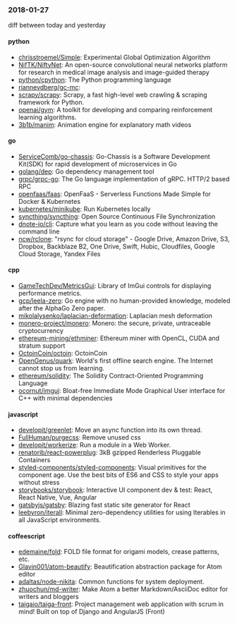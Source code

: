 ### 2018-01-27
diff between today and yesterday

#### python
* [chrisstroemel/Simple](https://github.com/chrisstroemel/Simple): Experimental Global Optimization Algorithm
* [NifTK/NiftyNet](https://github.com/NifTK/NiftyNet): An open-source convolutional neural networks platform for research in medical image analysis and image-guided therapy
* [python/cpython](https://github.com/python/cpython): The Python programming language
* [riannevdberg/gc-mc](https://github.com/riannevdberg/gc-mc): 
* [scrapy/scrapy](https://github.com/scrapy/scrapy): Scrapy, a fast high-level web crawling & scraping framework for Python.
* [openai/gym](https://github.com/openai/gym): A toolkit for developing and comparing reinforcement learning algorithms.
* [3b1b/manim](https://github.com/3b1b/manim): Animation engine for explanatory math videos

#### go
* [ServiceComb/go-chassis](https://github.com/ServiceComb/go-chassis): Go-Chassis is a Software Development Kit(SDK) for rapid development of microservices in Go
* [golang/dep](https://github.com/golang/dep): Go dependency management tool
* [grpc/grpc-go](https://github.com/grpc/grpc-go): The Go language implementation of gRPC. HTTP/2 based RPC
* [openfaas/faas](https://github.com/openfaas/faas): OpenFaaS - Serverless Functions Made Simple for Docker & Kubernetes
* [kubernetes/minikube](https://github.com/kubernetes/minikube): Run Kubernetes locally
* [syncthing/syncthing](https://github.com/syncthing/syncthing): Open Source Continuous File Synchronization
* [dnote-io/cli](https://github.com/dnote-io/cli): Capture what you learn as you code without leaving the command line
* [ncw/rclone](https://github.com/ncw/rclone): "rsync for cloud storage" - Google Drive, Amazon Drive, S3, Dropbox, Backblaze B2, One Drive, Swift, Hubic, Cloudfiles, Google Cloud Storage, Yandex Files

#### cpp
* [GameTechDev/MetricsGui](https://github.com/GameTechDev/MetricsGui): Library of ImGui controls for displaying performance metrics.
* [gcp/leela-zero](https://github.com/gcp/leela-zero): Go engine with no human-provided knowledge, modeled after the AlphaGo Zero paper.
* [mikolalysenko/laplacian-deformation](https://github.com/mikolalysenko/laplacian-deformation): Laplacian mesh deformation
* [monero-project/monero](https://github.com/monero-project/monero): Monero: the secure, private, untraceable cryptocurrency
* [ethereum-mining/ethminer](https://github.com/ethereum-mining/ethminer): Ethereum miner with OpenCL, CUDA and stratum support
* [OctoinCoin/octoin](https://github.com/OctoinCoin/octoin): OctoinCoin
* [OpenGenus/quark](https://github.com/OpenGenus/quark): World's first offline search engine. The Internet cannot stop us from learning. 
* [ethereum/solidity](https://github.com/ethereum/solidity): The Solidity Contract-Oriented Programming Language
* [ocornut/imgui](https://github.com/ocornut/imgui): Bloat-free Immediate Mode Graphical User interface for C++ with minimal dependencies

#### javascript
* [developit/greenlet](https://github.com/developit/greenlet):  Move an async function into its own thread.
* [FullHuman/purgecss](https://github.com/FullHuman/purgecss): Remove unused css
* [developit/workerize](https://github.com/developit/workerize):  Run a module in a Web Worker.
* [renatorib/react-powerplug](https://github.com/renatorib/react-powerplug):  3kB gzipped Renderless Pluggable Containers
* [styled-components/styled-components](https://github.com/styled-components/styled-components): Visual primitives for the component age. Use the best bits of ES6 and CSS to style your apps without stress 
* [storybooks/storybook](https://github.com/storybooks/storybook): Interactive UI component dev & test: React, React Native, Vue, Angular
* [gatsbyjs/gatsby](https://github.com/gatsbyjs/gatsby):  Blazing fast static site generator for React
* [leebyron/iterall](https://github.com/leebyron/iterall):  Minimal zero-dependency utilities for using Iterables in all JavaScript environments.

#### coffeescript
* [edemaine/fold](https://github.com/edemaine/fold): FOLD file format for origami models, crease patterns, etc.
* [Glavin001/atom-beautify](https://github.com/Glavin001/atom-beautify):  Beautification abstraction package for Atom editor
* [adaltas/node-nikita](https://github.com/adaltas/node-nikita): Common functions for system deployment.
* [zhuochun/md-writer](https://github.com/zhuochun/md-writer):  Make Atom a better Markdown/AsciiDoc editor for writers and bloggers
* [taigaio/taiga-front](https://github.com/taigaio/taiga-front): Project management web application with scrum in mind! Built on top of Django and AngularJS (Front)
